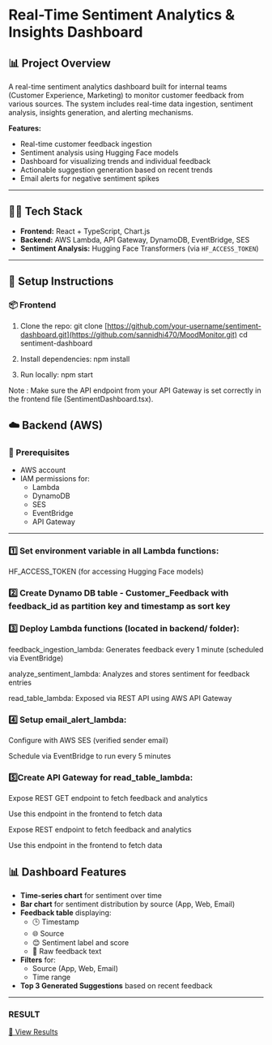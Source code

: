 # Real-Time Sentiment Analytics & Insights Dashboard

## 📊 Project Overview

A real-time sentiment analytics dashboard built for internal teams (Customer Experience, Marketing) to monitor customer feedback from various sources. The system includes real-time data ingestion, sentiment analysis, insights generation, and alerting mechanisms.

**Features:**
- Real-time customer feedback ingestion
- Sentiment analysis using Hugging Face models
- Dashboard for visualizing trends and individual feedback
- Actionable suggestion generation based on recent trends
- Email alerts for negative sentiment spikes

---

## 🧑‍💻 Tech Stack

- **Frontend:** React + TypeScript, Chart.js
- **Backend:** AWS Lambda, API Gateway, DynamoDB, EventBridge, SES
- **Sentiment Analysis:** Hugging Face Transformers (via `HF_ACCESS_TOKEN`)

---

## 🚀 Setup Instructions

### 📦 Frontend

1. Clone the repo:
  git clone [https://github.com/your-username/sentiment-dashboard.git](https://github.com/sannidhi470/MoodMonitor.git)
  cd sentiment-dashboard

2. Install dependencies:
   npm install

3. Run locally:
   npm start

Note :  Make sure the API endpoint from your API Gateway is set correctly in the frontend file (SentimentDashboard.tsx).

## ☁️ Backend (AWS)

### 🔧 Prerequisites

- AWS account
- IAM permissions for:
  - Lambda
  - DynamoDB
  - SES
  - EventBridge
  - API Gateway

---

### 1️⃣ Set environment variable in all Lambda functions:

HF_ACCESS_TOKEN (for accessing Hugging Face models)

### 2️⃣ Create Dynamo DB table - Customer_Feedback with feedback_id as partition key and timestamp as sort key

### 3️⃣ Deploy Lambda functions (located in backend/ folder):

feedback_ingestion_lambda: Generates feedback every 1 minute (scheduled via EventBridge)

analyze_sentiment_lambda: Analyzes and stores sentiment for feedback entries

read_table_lambda: Exposed via REST API using AWS API Gateway

### 4️⃣ Setup email_alert_lambda:

Configure with AWS SES (verified sender email)

Schedule via EventBridge to run every 5 minutes

### 5️⃣Create API Gateway for read_table_lambda:

Expose REST GET endpoint to fetch feedback and analytics

Use this endpoint in the frontend to fetch data

Expose REST endpoint to fetch feedback and analytics

Use this endpoint in the frontend to fetch data

## 📊 Dashboard Features

- **Time-series chart** for sentiment over time
- **Bar chart** for sentiment distribution by source (App, Web, Email)
- **Feedback table** displaying:
  - 🕒 Timestamp  
  - 🌐 Source  
  - 😊 Sentiment label and score  
  - 💬 Raw feedback text  
- **Filters** for:
  - Source (App, Web, Email)
  - Time range
- **Top 3 Generated Suggestions** based on recent feedback

---

### RESULT

[📄 View Results](https://docs.google.com/document/d/1S8JSaj-52MhEqxYDYuCgRYphd8Lk8Ii8-u5IGhhmrk0/edit?usp=sharing)


